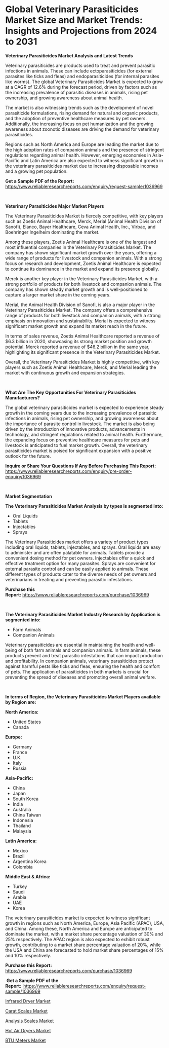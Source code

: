 <p><h1>Global Veterinary Parasiticides Market Size and Market Trends: Insights and Projections from 2024 to 2031</h1></p><p><strong>Veterinary Parasiticides Market Analysis and Latest Trends</strong></p>
<p><p>Veterinary parasiticides are products used to treat and prevent parasitic infections in animals. These can include ectoparasiticides (for external parasites like ticks and fleas) and endoparasiticides (for internal parasites like worms). The global Veterinary Parasiticides Market is expected to grow at a CAGR of 12.6% during the forecast period, driven by factors such as the increasing prevalence of parasitic diseases in animals, rising pet ownership, and growing awareness about animal health.</p><p>The market is also witnessing trends such as the development of novel parasiticide formulations, rising demand for natural and organic products, and the adoption of preventive healthcare measures by pet owners. Additionally, the increasing focus on pet humanization and the growing awareness about zoonotic diseases are driving the demand for veterinary parasiticides.</p><p>Regions such as North America and Europe are leading the market due to the high adoption rates of companion animals and the presence of stringent regulations regarding animal health. However, emerging economies in Asia-Pacific and Latin America are also expected to witness significant growth in the veterinary parasiticides market due to increasing disposable incomes and a growing pet population.</p></p>
<p><strong>Get a Sample PDF of the Report:&nbsp;</strong> <a href="https://www.reliableresearchreports.com/enquiry/request-sample/1036969">https://www.reliableresearchreports.com/enquiry/request-sample/1036969</a></p>
<p>&nbsp;</p>
<p><strong>Veterinary Parasiticides Major Market Players</strong></p>
<p><p>The Veterinary Parasiticides Market is fiercely competitive, with key players such as Zoetis Animal Healthcare, Merck, Merial (Animal Health Division of Sanofi), Elanco, Bayer Healthcare, Ceva Animal Health, Inc., Virbac, and Boehringer Ingelheim dominating the market.</p><p>Among these players, Zoetis Animal Healthcare is one of the largest and most influential companies in the Veterinary Parasiticides Market. The company has shown significant market growth over the years, offering a wide range of products for livestock and companion animals. With a strong focus on research and development, Zoetis Animal Healthcare is expected to continue its dominance in the market and expand its presence globally.</p><p>Merck is another key player in the Veterinary Parasiticides Market, with a strong portfolio of products for both livestock and companion animals. The company has shown steady market growth and is well-positioned to capture a larger market share in the coming years.</p><p>Merial, the Animal Health Division of Sanofi, is also a major player in the Veterinary Parasiticides Market. The company offers a comprehensive range of products for both livestock and companion animals, with a strong emphasis on innovation and sustainability. Merial is expected to witness significant market growth and expand its market reach in the future.</p><p>In terms of sales revenue, Zoetis Animal Healthcare reported a revenue of $6.3 billion in 2020, showcasing its strong market position and growth potential. Merck reported a revenue of $46.2 billion in the same year, highlighting its significant presence in the Veterinary Parasiticides Market.</p><p>Overall, the Veterinary Parasiticides Market is highly competitive, with key players such as Zoetis Animal Healthcare, Merck, and Merial leading the market with continuous growth and expansion strategies.</p></p>
<p>&nbsp;</p>
<p><strong>What Are The Key Opportunities For Veterinary Parasiticides Manufacturers?</strong></p>
<p><p>The global veterinary parasiticides market is expected to experience steady growth in the coming years due to the increasing prevalence of parasitic infections in animals, rising pet ownership, and growing awareness about the importance of parasite control in livestock. The market is also being driven by the introduction of innovative products, advancements in technology, and stringent regulations related to animal health. Furthermore, the expanding focus on preventive healthcare measures for pets and livestock is anticipated to fuel market growth. Overall, the veterinary parasiticides market is poised for significant expansion with a positive outlook for the future.</p></p>
<p><strong>Inquire or Share Your Questions If Any Before Purchasing This Report:</strong> <a href="https://www.reliableresearchreports.com/enquiry/pre-order-enquiry/1036969">https://www.reliableresearchreports.com/enquiry/pre-order-enquiry/1036969</a></p>
<p>&nbsp;</p>
<p><strong>Market Segmentation</strong></p>
<p><strong>The Veterinary Parasiticides Market Analysis by types is segmented into:</strong></p>
<p><ul><li>Oral Liquids</li><li>Tablets</li><li>Injectables</li><li>Sprays</li></ul></p>
<p><p>The Veterinary Parasiticides market offers a variety of product types including oral liquids, tablets, injectables, and sprays. Oral liquids are easy to administer and are often palatable for animals. Tablets provide a convenient dosing method for pet owners. Injectables offer a quick and effective treatment option for many parasites. Sprays are convenient for external parasite control and can be easily applied to animals. These different types of products cater to the diverse needs of pet owners and veterinarians in treating and preventing parasitic infestations.</p></p>
<p><strong>Purchase this Report:&nbsp;</strong><a href="https://www.reliableresearchreports.com/purchase/1036969">https://www.reliableresearchreports.com/purchase/1036969</a></p>
<p>&nbsp;</p>
<p><strong>The Veterinary Parasiticides Market Industry Research by Application is segmented into:</strong></p>
<p><ul><li>Farm Animals</li><li>Companion Animals</li></ul></p>
<p><p>Veterinary parasiticides are essential in maintaining the health and well-being of both farm animals and companion animals. In farm animals, these products prevent and treat parasitic infestations that can impact production and profitability. In companion animals, veterinary parasiticides protect against harmful pests like ticks and fleas, ensuring the health and comfort of pets. The application of parasiticides in both markets is crucial for preventing the spread of diseases and promoting overall animal welfare.</p></p>
<p>&nbsp;</p>
<p><strong>In terms of Region, the Veterinary Parasiticides Market Players available by Region are:</strong></p>
<p>
    <p> <strong> North America: </strong>
        <ul>
            <li>United States</li>
            <li>Canada</li>
        </ul>
        </p> 
    <p> <strong> Europe: </strong>
        <ul>
            <li>Germany</li>
            <li>France</li>
            <li>U.K.</li>
            <li>Italy</li>
            <li>Russia</li>
        </ul>
        </p> 
    <p> <strong> Asia-Pacific: </strong>
        <ul>
            <li>China</li>
            <li>Japan</li>
            <li>South Korea</li>
            <li>India</li>
            <li>Australia</li>
            <li>China Taiwan</li>
            <li>Indonesia</li>
            <li>Thailand</li>
            <li>Malaysia</li>
        </ul>
        </p> 
    <p> <strong> Latin America: </strong>
        <ul>
            <li>Mexico</li>
            <li>Brazil</li>
            <li>Argentina Korea</li>
            <li>Colombia</li>
        </ul>
        </p> 
    <p> <strong> Middle East & Africa: </strong>
        <ul>
            <li>Turkey</li>
            <li>Saudi</li>
            <li>Arabia</li>
            <li>UAE</li>
            <li>Korea</li>
        </ul>
    </p>
    </p>
<p><p>The veterinary parasiticides market is expected to witness significant growth in regions such as North America, Europe, Asia Pacific (APAC), USA, and China. Among these, North America and Europe are anticipated to dominate the market, with a market share percentage valuation of 30% and 25% respectively. The APAC region is also expected to exhibit robust growth, contributing to a market share percentage valuation of 20%, while the USA and China are forecasted to hold market share percentages of 15% and 10% respectively.</p></p>
<p><strong>Purchase this Report: </strong><a href="https://www.reliableresearchreports.com/purchase/1036969">https://www.reliableresearchreports.com/purchase/1036969</a></p>
<p>&nbsp;<strong>Get a Sample PDF of the Report:&nbsp;&nbsp;</strong><a href="https://www.reliableresearchreports.com/enquiry/request-sample/1036969">https://www.reliableresearchreports.com/enquiry/request-sample/1036969</a></p>
<p><strong></strong></p>
<p><p><a href="https://medium.com/@vrahul.reportprime/infrared-dryer-market-competitive-analysis-market-trends-and-forecast-to-2031-f5f9aca9de16">Infrared Dryer Market</a></p><p><a href="https://medium.com/@avaalsop666/carat-scales-market-trends-and-market-analysis-forecasted-for-period-2024-2031-d8014b414c92">Carat Scales Market</a></p><p><a href="https://medium.com/@avaalsop666/analysis-scales-market-insights-into-market-cagr-market-trends-and-growth-strategies-279cb8455d25">Analysis Scales Market</a></p><p><a href="https://medium.com/@vrahul.reportprime/hot-air-dryers-market-trends-forecast-and-competitive-analysis-to-2031-7dde8d886b42">Hot Air Dryers Market</a></p><p><a href="https://medium.com/@waltercruz6g/btu-meters-market-insight-market-trends-growth-forecasted-from-2024-to-2031-bd32f9d676d3">BTU Meters Market</a></p></p>